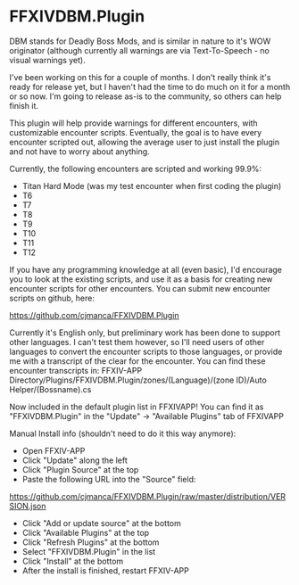 FFXIVDBM.Plugin
===============

DBM stands for Deadly Boss Mods, and is similar in nature to it's WOW originator (although currently all warnings are via Text-To-Speech - no visual warnings yet).

I've been working on this for a couple of months. I don't really think it's ready for release yet, but I haven't had the time to do much on it for a month or so now. I'm going to release as-is to the community, so others can help finish it.

This plugin will help provide warnings for different encounters, with customizable encounter scripts. Eventually, the goal is to have every encounter scripted out, allowing the average user to just install the plugin and not have to worry about anything.

Currently, the following encounters are scripted and working 99.9%:
* Titan Hard Mode (was my test encounter when first coding the plugin)
* T6
* T7
* T8
* T9
* T10
* T11
* T12

If you have any programming knowledge at all (even basic), I'd encourage you to look at the existing scripts, and use it as a basis for creating new encounter scripts for other encounters. You can submit new encounter scripts on github, here:

https://github.com/cjmanca/FFXIVDBM.Plugin

Currently it's English only, but preliminary work has been done to support other languages. I can't test them however, so I'll need users of other languages to convert the encounter scripts to those languages, or provide me with a transcript of the clear for the encounter. You can find these encounter transcripts in:
FFXIV-APP Directory/Plugins/FFXIVDBM.Plugin/zones/(Language)/(zone ID)/Auto Helper/(Bossname).cs

Now included in the default plugin list in FFXIVAPP!
You can find it as "FFXIVDBM.Plugin" in the "Update" -> "Available Plugins" tab of FFXIVAPP

Manual Install info (shouldn't need to do it this way anymore):
* Open FFXIV-APP
* Click "Update" along the left
* Click "Plugin Source" at the top
* Paste the following URL into the "Source" field:

https://github.com/cjmanca/FFXIVDBM.Plugin/raw/master/distribution/VERSION.json
* Click "Add or update source" at the bottom
* Click "Available Plugins" at the top
* Click "Refresh Plugins" at the bottom
* Select "FFXIVDBM.Plugin" in the list
* Click "Install" at the bottom
* After the install is finished, restart FFXIV-APP
